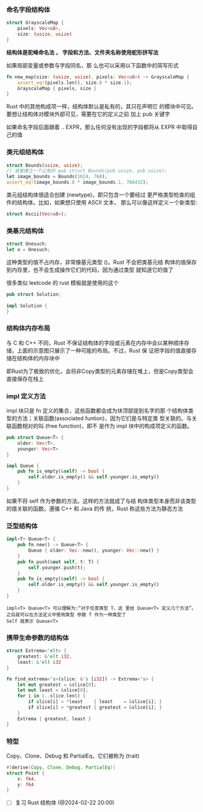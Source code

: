 ### 命名字段结构体
```rust
struct GrayscaleMap {
    pixels: Vec<u8>,
    size: (usize, usize)
}
```

**结构体是驼峰命名法 ， 字段和方法、文件夹名称使用蛇形拼写法**

如果局部变量或参数与字段同名，那 么也可以采用以下函数中的简写形式
```rust
fn new_map(size: (usize, usize), pixels: Vec<u8>) -> GrayscaleMap {
    assert_eq!(pixels.len(), size.0 * size.1);
    GrayscaleMap { pixels, size }
}
```

Rust 中的其他构成项一样，结构体默认是私有的，其只在声明它 的模块中可见。要想让结构体对模块外部可见，需要在它的定义之前 加上 pub 关键字

如果命名字段后面跟着 .. EXPR，那么任何没有出现的字段都将从 EXPR 中取得自己的值

### 类元组结构体

```rust
struct Bounds(usize, usize);
// 或者建立一个公有的 pub struct Bounds(pub usize, pub usize);
let image_bounds = Bounds(1024, 768);
assert_eq!(image_bounds.0 * image_bounds.1, 786432);
```

类元组结构体很适合创建 (newtype)，即只包含一个要经过 更严格类型检查的组件的结构体。比如，如果想只使用 ASCII 文本， 那么可以像这样定义一个新类型:
```rust
struct Ascii(Vec<u8>);
```

### 类基元结构体

```rust
struct Onesuch;
let o = Onesuch;
```

这种类型的值不占内存，非常像基元类型 ()。Rust 不会把类基元结 构体的值保存到内存里，也不会生成操作它们的代码，因为通过类型 就知道它的值了

很多类似 leetcode 的 rust 模板就是使用的这个 
```rust
pub struct Solution;  
  
impl Solution {
}
```

### 结构体内存布局

与 C 和 C++ 不同，Rust 不保证结构体的字段或元素在内存中会以某种顺序存储，上面的示意图只展示了一种可能的布局。不过，Rust 保 证把字段的值直接存储在结构体的内存块中

即Rust为了极致的优化，会将非Copy类型的元素存储在堆上，但是Copy类型会直接保存在栈上

### impl 定义方法

impl 块只是 fn 定义的集合，这些函数都会成为块顶部提到名字的那 个结构体类型的方法；关联函数(associated funtion)，因为它们是与特定类 型关联的。与关联函数相对的叫 (free function)，即不 是作为 impl 块中的构成项定义的函数。

```rust
pub struct Queue<T> {
    older: Vec<T>,
    younger: Vec<T>
}

impl Queue {
    pub fn is_empty(&self) -> bool {
        self.older.is_empty() && self.younger.is_empty()
    }
}
```

如果不将 self 作为参数的方法。这样的方法就成了与结 构体类型本身而非该类型的值关联的函数。遵循 C++ 和 Java 的传 统，Rust 称这些方法为静态方法

### 泛型结构体

```rust
impl<T> Queue<T> {
    pub fn new() -> Queue<T> {
        Queue { older: Vec::new(), younger: Vec::new() }
    }
    pub fn push(&mut self, t: T) {
        self.younger.push(t);
    }
    pub fn is_empty(&self) -> bool {
        self.older.is_empty() && self.younger.is_empty()
    }
}
```

```
impl<T> Queue<T> 可以理解为:“对于任意类型 T，这 里给 Queue<T> 定义几个方法”。之后就可以在方法定义中使用类型 参数 T 作为一种类型了
Self 就表示 Queue<T>
```

### 携带生命参数的结构体

```rust
struct Extrema<'elt> {
    greatest: &'elt i32,
    least: &'elt i32
}

fn find_extrema<'s>(slice: &'s [i32]) -> Extrema<'s> {
    let mut greatest = &slice[0];
    let mut least = &slice[0];
    for i in 1..slice.len() {
        if slice[i] < *least    { least    = &slice[i]; }
        if slice[i] > *greatest { greatest = &slice[i]; }
    }
    Extrema { greatest, least }
}

```

### 特型

Copy、Clone、Debug 和 PartialEq，它们被称为 (trait)
```rust
#[derive(Copy, Clone, Debug, PartialEq)]
struct Point {
	x: f64,
	y: f64 
}
```



- [ ] 复习 Rust 结构体 (@2024-02-22 20:00)